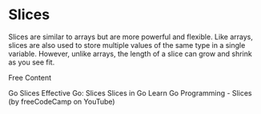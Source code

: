 # Slices

Slices are similar to arrays but are more powerful and flexible. Like arrays, slices are also used to store multiple values of the same type in a single variable. However, unlike arrays, the length of a slice can grow and shrink as you see fit.

<ResourceGroupTitle>Free Content</ResourceGroupTitle>

<BadgeLink colorScheme='blue' badgeText='Official Website' href='https://go.dev/tour/moretypes/7'>Go Slices</BadgeLink>
<BadgeLink badgeText='Read' href='https://go.dev/doc/effective_go#slices'>Effective Go: Slices</BadgeLink>
<BadgeLink badgeText='Read' href='https://www.w3schools.com/go/go_slices.php'>Slices in Go</BadgeLink>
<BadgeLink badgeText='Watch' href='https://youtu.be/YS4e4q9oBaU?t=6473'>Learn Go Programming - Slices (by freeCodeCamp on YouTube)</BadgeLink>
